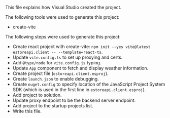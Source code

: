 This file explains how Visual Studio created the project.

The following tools were used to generate this project:
- create-vite

The following steps were used to generate this project:
- Create react project with create-vite: `npm init --yes vite@latest estoreapi.client -- --template=react-ts`.
- Update `vite.config.ts` to set up proxying and certs.
- Add `@type/node` for `vite.config.js` typing.
- Update `App` component to fetch and display weather information.
- Create project file (`estoreapi.client.esproj`).
- Create `launch.json` to enable debugging.
- Create `nuget.config` to specify location of the JavaScript Project System SDK (which is used in the first line in `estoreapi.client.esproj`).
- Add project to solution.
- Update proxy endpoint to be the backend server endpoint.
- Add project to the startup projects list.
- Write this file.
